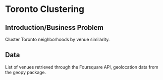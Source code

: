 # Toronto Clustering

## Introduction/Business Problem
Cluster Toronto neighborhoods by venue similarity.

## Data
List of venues retrieved through the Foursquare API, geolocation data from the geopy package.
